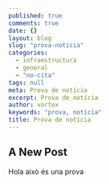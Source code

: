 ```yaml
---
published: true
comments: true
date: {}
layout: blog
slug: "prova-noticia"
categories: 
  - infraestructura
  - general
  - "no-cita"
tags: null
meta: Prova de notícia
excerpt: Prova de notícia
author: vortex
keywords: "prova, notícia"
title: Prova de notícia
---
```


## A New Post

Hola això és una prova